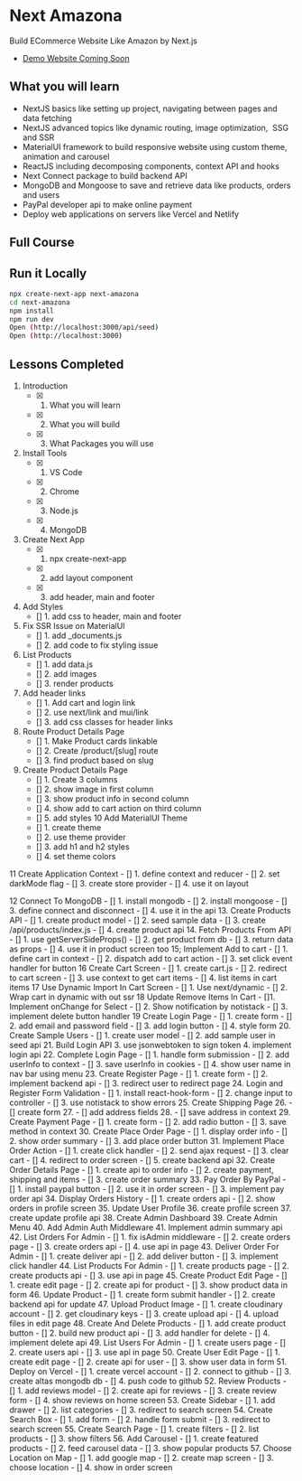 # Next Amazona

Build ECommerce Website Like Amazon by Next.js

- [Demo Website Coming Soon](https://)

## What you will learn

- NextJS basics like setting up project, navigating between pages and data fetching
- NextJS advanced topics like dynamic routing, image optimization,  SSG and SSR
- MaterialUI framework to build responsive website using custom theme, animation and carousel
- ReactJS including decomposing components, context API and hooks
- Next Connect package to build backend API
- MongoDB and Mongoose to save and retrieve data like products, orders and users
- PayPal developer api to make online payment
- Deploy web applications on servers like Vercel and Netlify

## Full Course

[learn building this ecommerce website on udemy with 90% discount]: (https://www.udemy.com/course/nextjs-ecommerce)

## Run it Locally

```bash
npx create-next-app next-amazona
cd next-amazona
npm install
npm run dev
Open (http://localhost:3000/api/seed)
Open (http://localhost:3000)
```

## Lessons Completed

1. Introduction
   - [x] 1. What you will learn
   - [x] 2. What you will build
   - [x] 3. What Packages you will use
2. Install Tools
   - [x] 1. VS Code
   - [x] 2. Chrome
   - [x] 3. Node.js
   - [x] 4. MongoDB
3. Create Next App
   - [x] 1. npx create-next-app
   - [x] 2. add layout component
   - [x] 3. add header, main and footer
4. Add Styles
   - [] 1. add css to header, main and footer
5. Fix SSR Issue on MaterialUI
   - [] 1. add \_documents.js
   - [] 2. add code to fix styling issue
6. List Products
   - [] 1. add data.js
   - [] 2. add images
   - [] 3. render products
7. Add header links
   - [] 1. Add cart and login link
   - [] 2. use next/link and mui/link
   - [] 3. add css classes for header links
8. Route Product Details Page
   - [] 1. Make Product cards linkable
   - [] 2. Create /product/[slug] route
   - [] 3. find product based on slug
9. Create Product Details Page
   - [] 1. Create 3 columns
   - [] 2. show image in first column
   - [] 3. show product info in second column
   - [] 4. show add to cart action on third column
   - [] 5. add styles
     10 Add MaterialUI Theme
   - [] 1. create theme
   - [] 2. use theme provider
   - [] 3. add h1 and h2 styles
   - [] 4. set theme colors

11 Create Application Context - [] 1. define context and reducer - [] 2. set darkMode flag - [] 3. create store provider - [] 4. use it on layout

12 Connect To MongoDB - [] 1. install mongodb - [] 2. install mongoose - [] 3. define connect and disconnect - [] 4. use it in the api 13. Create Products API - [] 1. create product model - [] 2. seed sample data - [] 3. create /api/products/index.js - [] 4. create product api 14. Fetch Products From API - [] 1. use getServerSideProps() - [] 2. get product from db - [] 3. return data as props - [] 4. use it in product screen too
15; Implement Add to cart - [] 1. define cart in context - [] 2. dispatch add to cart action - [] 3. set click event handler for button
16 Create Cart Screen - [] 1. create cart.js - [] 2. redirect to cart screen - [] 3. use context to get cart items - [] 4. list items in cart items
17 Use Dynamic Import In Cart Screen - [] 1. Use next/dynamic - [] 2. Wrap cart in dynamic with out ssr
18 Update Remove Items In Cart - []1. Implement onChange for Select - [] 2. Show notification by notistack - [] 3. implement delete button handler
19 Create Login Page - [] 1. create form - [] 2. add email and password field - [] 3. add login button - [] 4. style form 20. Create Sample Users - [] 1. create user model - [] 2. add sample user in seed api 21. Build Login API 3. use jsonwebtoken to sign token 4. implement login api 22. Complete Login Page - [] 1. handle form submission - [] 2. add userInfo to context - [] 3. save userInfo in cookies - [] 4. show user name in nav bar using menu 23. Create Register Page - [] 1. create form - [] 2. implement backend api - [] 3. redirect user to redirect page 24. Login and Register Form Validation - [] 1. install react-hook-form - [] 2. change input to controller - [] 3. use notistack to show errors 25. Create Shipping Page 26. - [] create form 27. - [] add address fields 28. - [] save address in context 29. Create Payment Page - [] 1. create form - [] 2. add radio button - [] 3. save method in context 30. Create Place Order Page - [] 1. display order info - [] 2. show order summary - [] 3. add place order button 31. Implement Place Order Action - [] 1. create click handler - [] 2. send ajax request - [] 3. clear cart - [] 4. redirect to order screen - [] 5. create backend api 32. Create Order Details Page - [] 1. create api to order info - [] 2. create payment, shipping and items - [] 3. create order summary 33. Pay Order By PayPal - [] 1. install paypal button - [] 2. use it in order screen - [] 3. implement pay order api 34. Display Orders History - [] 1. create orders api - [] 2. show orders in profile screen 35. Update User Profile 36. create profile screen 37. create update profile api 38. Create Admin Dashboard 39. Create Admin Menu 40. Add Admin Auth Middleware 41. Implement admin summary api 42. List Orders For Admin - [] 1. fix isAdmin middleware - [] 2. create orders page - [] 3. create orders api - [] 4. use api in page 43. Deliver Order For Admin - [] 1. create deliver api - [] 2. add deliver button - [] 3. implement click handler 44. List Products For Admin - [] 1. create products page - [] 2. create products api - [] 3. use api in page 45. Create Product Edit Page - [] 1. create edit page - [] 2. create api for product - [] 3. show product data in form 46. Update Product - [] 1. create form submit handler - [] 2. create backend api for update 47. Upload Product Image - [] 1. create cloudinary account - [] 2. get cloudinary keys - [] 3. create upload api - [] 4. upload files in edit page 48. Create And Delete Products - [] 1. add create product button - [] 2. build new product api - [] 3. add handler for delete - [] 4. implement delete api 49. List Users For Admin - [] 1. create users page - [] 2. create users api - [] 3. use api in page 50. Create User Edit Page - [] 1. create edit page - [] 2. create api for user - [] 3. show user data in form 51. Deploy on Vercel - [] 1. create vercel account - [] 2. connect to github - [] 3. create altas mongodb db - [] 4. push code to github 52. Review Products - [] 1. add reviews model - [] 2. create api for reviews - [] 3. create review form - [] 4. show reviews on home screen 53. Create Sidebar - [] 1. add drawer - [] 2. list categories - [] 3. redirect to search screen 54. Create Search Box - [] 1. add form - [] 2. handle form submit - [] 3. redirect to search screen 55. Create Search Page - [] 1. create filters - [] 2. list products - [] 3. show filters 56. Add Carousel - [] 1. create featured products - [] 2. feed carousel data - [] 3. show popular products 57. Choose Location on Map - [] 1. add google map - [] 2. create map screen - [] 3. choose location - [] 4. show in order screen

